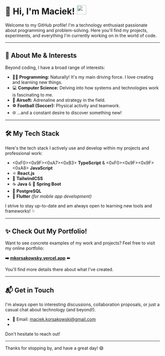 # 👋 Hi, I'm Maciek! <img src="https://media.giphy.com/media/hvRJCLFzcasrR4ia7z/giphy.gif" width="30px">

Welcome to my GitHub profile! I'm a technology enthusiast passionate about programming and problem-solving. Here you'll find my projects, experiments, and everything I'm currently working on in the world of code.

---

## 🚀 About Me & Interests

Beyond coding, I have a broad range of interests:

*   👨‍💻 **Programming:** Naturally! It's my main driving force. I love creating and learning new things.
*   💻 **Computer Science:** Delving into how systems and technologies work is fascinating to me.
*   🎯 **Airsoft:** Adrenaline and strategy in the field.
*   ⚽ **Football (Soccer):** Physical activity and teamwork.
*   🌐 ...and a constant desire to discover something new!

---

## 🛠️ My Tech Stack

Here's the tech stack I actively use and develop within my projects and professional work:

*   <0xF0><0x9F><0xA7><0xB3> **TypeScript** & <0xF0><0x9F><0x9F><0xA8> **JavaScript**
*   ⚛️ **React.js**
*   🎨 **TailwindCSS**
*   ☕ **Java** & 🌱 **Spring Boot**
*   🐘 **PostgreSQL**
*   📱 **Flutter** *(for mobile app development)*

I strive to stay up-to-date and am always open to learning new tools and frameworks! ✨

---

## ✨ Check Out My Portfolio!

Want to see concrete examples of my work and projects? Feel free to visit my online portfolio:

**➡️ [mkorsakowsky.vercel.app](https://mkorsakowsky.vercel.app/) ⬅️**

You'll find more details there about what I've created.

---

## 📬 Get in Touch

I'm always open to interesting discussions, collaboration proposals, or just a casual chat about technology (and beyond!).

*   📧 Email: [maciek.korsakowski@gmail.com](mailto:maciek.korsakowski@gmail.com)
*   <!-- You can add your LinkedIn link here if you have one -->

Don't hesitate to reach out!

---

Thanks for stopping by, and have a great day! 😄
